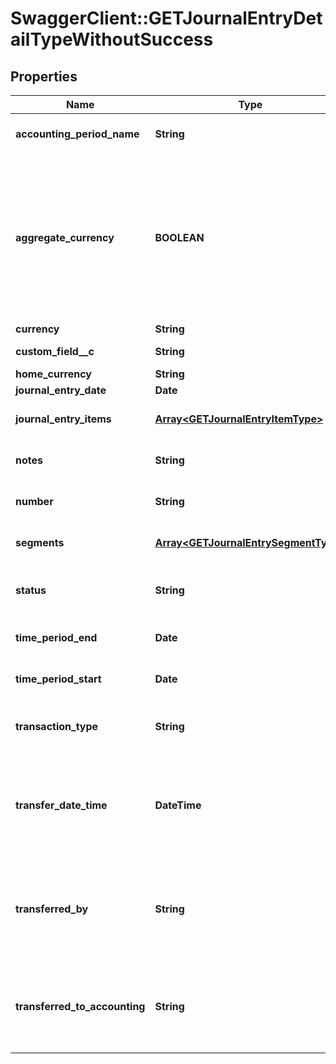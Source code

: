 # SwaggerClient::GETJournalEntryDetailTypeWithoutSuccess

## Properties
Name | Type | Description | Notes
------------ | ------------- | ------------- | -------------
**accounting_period_name** | **String** | Name of the accounting period that the journal entry belongs to.  | [optional] 
**aggregate_currency** | **BOOLEAN** | Returns true if the journal entry is aggregating currencies. That is, if the journal entry was created when the [Aggregate transactions with different currencies during a JournalRun](https://knowledgecenter.zuora.com/CC_Finance/A_Z-Finance/E_Accounting_Periods/C_Configure_accounting_rules#Aggregate_transactions_with_different_currencies_during_a_Journal_Run) setting was configured to \&quot;Yes\&quot;. Otherwise, returns &#x60;false&#x60;.  | [optional] 
**currency** | **String** | Currency used.  | [optional] 
**custom_field__c** | **String** | Any custom fields defined for this object.  | [optional] 
**home_currency** | **String** | Home currency used.  | [optional] 
**journal_entry_date** | **Date** | Date of the journal entry.  | [optional] 
**journal_entry_items** | [**Array&lt;GETJournalEntryItemType&gt;**](GETJournalEntryItemType.md) | Key name that represents the list of journal entry items.  | [optional] 
**notes** | **String** | Additional information about this record. Character limit: 2,000  | [optional] 
**number** | **String** | Journal entry number in the format JE-00000001.  | [optional] 
**segments** | [**Array&lt;GETJournalEntrySegmentType&gt;**](GETJournalEntrySegmentType.md) | List of segments that apply to the summary journal entry.  | [optional] 
**status** | **String** | Status of journal entry. An enum with the values&#x60;Created&#x60; or &#x60;Cancelled&#x60;.  | [optional] 
**time_period_end** | **Date** | End date of time period included in the journal entry.  | [optional] 
**time_period_start** | **Date** | Start date of time period included in the journal entry.  | [optional] 
**transaction_type** | **String** | Transaction type of the transactions included in the summary journal entry.  | [optional] 
**transfer_date_time** | **DateTime** | Date and time that transferredToAccounting was changed to &#x60;Yes&#x60;. This field is returned only when transferredToAccounting is &#x60;Yes&#x60;. Otherwise, this field is &#x60;null&#x60;.  | [optional] 
**transferred_by** | **String** | User ID of the person who changed transferredToAccounting to &#x60;Yes&#x60;. This field is returned only when transferredToAccounting is &#x60;Yes&#x60;. Otherwise, this field is &#x60;null&#x60;.  | [optional] 
**transferred_to_accounting** | **String** | Status shows whether the journal entry has been transferred to an accounting system. The possible values are &#x60;No&#x60;, &#x60;Processing&#x60;, &#x60;Yes&#x60;, &#x60;Error&#x60;, &#x60;Ignore&#x60;.  | [optional] 


